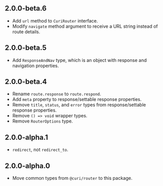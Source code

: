 ## 2.0.0-beta.6

* Add `url` method to `CuriRouter` interface.
* Modify `navigate` method argument to receive a URL string instead of route details.

## 2.0.0-beta.5

* Add `ResponseAndNav` type, which is an object with response and navigation properties.

## 2.0.0-beta.4

* Rename `route.response` to `route.respond`.
* Add `meta` property to response/settable response properties.
* Remove `title`, `status`, and `error` types from response/settable response properties.
* Remove `() => void` wrapper types.
* Remove `RouterOptions` type.

## 2.0.0-alpha.1

* `redirect`, not `redirect_to`.

## 2.0.0-alpha.0

* Move common types from `@curi/router` to this package.

